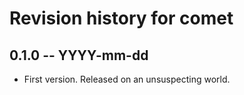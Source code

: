 # Revision history for comet

## 0.1.0 -- YYYY-mm-dd

* First version. Released on an unsuspecting world.
